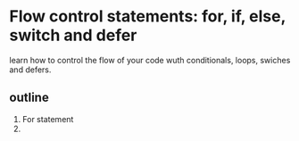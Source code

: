 # Flow control statements: for, if, else, switch and defer
learn how to control the flow of your code wuth conditionals, loops, swiches and defers.

## outline

1. For statement
2. 
